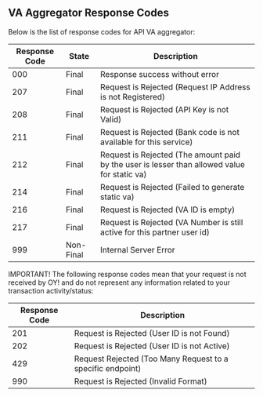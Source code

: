 ## VA Aggregator Response Codes

Below is the list of response codes for API VA aggregator:

Response Code | State | Description
---------- | ------- | -------
000 | Final | Response success without error
207 | Final | Request is Rejected (Request IP Address is not Registered)
208 | Final | Request is Rejected (API Key is not Valid)
211 | Final | Request is Rejected (Bank code is not available for this service)
212 | Final | Request is Rejected (The amount paid by the user is lesser than allowed value for static va)
214 | Final | Request is Rejected (Failed to generate static va)
216 | Final | Request is Rejected (VA ID is empty)
217 | Final | Request is Rejected (VA Number is still active for this partner user id)
999 | Non-Final | Internal Server Error


IMPORTANT! The following response codes mean that your request is not received by OY! and do not represent any information related to your transaction activity/status:

Response Code | Description
---------- | -------
201 | Request is Rejected (User ID is not Found)
202 | Request is Rejected (User ID is not Active)
429 | Request Rejected (Too Many Request to a specific endpoint)
990 | Request is Rejected (Invalid Format)

